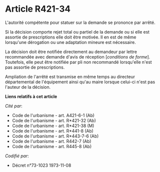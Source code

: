 # Article R421-34

L'autorité compétente pour statuer sur la demande se prononce par arrêté.

Si la décision comporte rejet total ou partiel de la demande ou si elle est assortie de prescriptions elle doit être motivée.
Il en est de même lorsqu'une dérogation ou une adaptation mineure est nécessaire.

La décision doit être notifiée directement au demandeur par lettre recommandée avec demande d'avis de réception [*conditions
de forme*]. Toutefois, elle peut être notifiée par pli non recommandé lorsqu'elle n'est pas assortie de prescriptions.

Ampliation de l'arrêté est transmise en même temps au directeur départemental de l'équipement ainsi qu'au maire lorsque
celui-ci n'est pas l'auteur de la décision.

**Liens relatifs à cet article**

_Cité par_:

  - Code de l'urbanisme - art. A421-6-1 (Ab)
  - Code de l'urbanisme - art. R*421-32 (Ab)
  - Code de l'urbanisme - art. R*421-38 (M)
  - Code de l'urbanisme - art. R*441-8 (Ab)
  - Code de l'urbanisme - art. R*443-7-6 (Ab)
  - Code de l'urbanisme - art. R442-7 (Ab)
  - Code de l'urbanisme - art. R445-8 (Ab)

_Codifié par_:

  - Décret n°73-1023 1973-11-08
